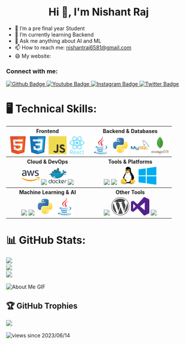  <h1 align="center">Hi 👋, I'm Nishant Raj</h1>

- 🔭 I’m a pre final year Student
- 🌱 I’m currently learning Backend
- 💬 Ask me anything about AI and ML
- 📫 How to reach me: nishantraj6581@gmail.com
- 😄 My website:
  
### Connect with me:
<div id="badges">
  <a href="https://github.com/thenishantraj">
    <img src="https://img.shields.io/badge/Github-white?style=for-the-badge&logo=Github&logoColor=black" alt="Github Badge"/>
  </a>
  <a href="https://www.youtube.com/@the_nishant_raj">
    <img src="https://img.shields.io/badge/YouTube-red?style=for-the-badge&logo=youtube&logoColor=white" alt="Youtube Badge"/>
  </a>
   <a href="https://www.instagram.com/the_nishant_raj/?utm_source=ig_web_button_share_sheet">
    <img src="https://img.shields.io/badge/Instagram-purple?style=for-the-badge&logo=instagram&logoColor=white" alt="Instagram Badge"/>
  </a>
   <a href="https://x.com/NishantRaj2021">
    <img src="https://img.shields.io/badge/Twitter-blue?style=for-the-badge&logo=twitter&logoColor=white" alt="Twitter Badge"/>
  </a>
</div>

# 🖥️ Technical Skills:

<table align="center">
  <tr>
    <th>Frontend</th>
    <th>Backend & Databases</th>
  </tr>
  <tr>
    <td align="center">
      <img src="https://raw.githubusercontent.com/devicons/devicon/master/icons/html5/html5-original.svg" width="50px">
      <img src="https://raw.githubusercontent.com/devicons/devicon/master/icons/css3/css3-original.svg" width="50px">
      <img src="https://raw.githubusercontent.com/devicons/devicon/master/icons/javascript/javascript-original.svg" width="50px">
      <img src="https://raw.githubusercontent.com/devicons/devicon/master/icons/react/react-original-wordmark.svg" width="50px">
    </td>
    <td align="center">
      <img src="https://raw.githubusercontent.com/devicons/devicon/master/icons/java/java-original.svg" width="50px">
      <img src="https://raw.githubusercontent.com/devicons/devicon/master/icons/python/python-original.svg" width="50px">
      <img src="https://raw.githubusercontent.com/devicons/devicon/master/icons/mysql/mysql-original-wordmark.svg" width="50px">
      <img src="https://raw.githubusercontent.com/devicons/devicon/master/icons/mongodb/mongodb-original-wordmark.svg" width="50px">
    </td>
  </tr>
  
  <tr>
    <th>Cloud & DevOps</th>
    <th>Tools & Platforms</th>
  </tr>
  <tr>
    <td align="center">
      <img src="https://raw.githubusercontent.com/devicons/devicon/master/icons/amazonwebservices/amazonwebservices-original-wordmark.svg" width="50px">
      <img src="https://www.vectorlogo.zone/logos/google_cloud/google_cloud-icon.svg" width="50px">
      <img src="https://raw.githubusercontent.com/devicons/devicon/master/icons/docker/docker-original-wordmark.svg" width="50px">
      <img src="https://www.vectorlogo.zone/logos/azure/azure-icon.svg" width="50px">
    </td>
    <td align="center">
      <img src="https://www.vectorlogo.zone/logos/git-scm/git-scm-icon.svg" width="50px">
      <img src="https://www.vectorlogo.zone/logos/github/github-icon.svg" width="50px">
      <img src="https://raw.githubusercontent.com/devicons/devicon/master/icons/linux/linux-original.svg" width="50px">
      <img src="https://raw.githubusercontent.com/devicons/devicon/master/icons/windows8/windows8-original.svg" width="50px">
    </td>
  </tr>
  
  <tr>
    <th>Machine Learning & AI</th>
    <th>Other Tools</th>
  </tr>
  <tr>
    <td align="center">
      <img src="https://www.vectorlogo.zone/logos/tensorflow/tensorflow-icon.svg" width="50px">
      <img src="https://www.vectorlogo.zone/logos/opencv/opencv-icon.svg" width="50px">
      <img src="https://raw.githubusercontent.com/devicons/devicon/master/icons/python/python-original.svg" width="50px">
      <img src="https://raw.githubusercontent.com/devicons/devicon/master/icons/java/java-original.svg" width="50px">
    </td>
    <td align="center">
      <img src="https://www.vectorlogo.zone/logos/canva/canva-icon.svg" width="50px">
      <img src="https://raw.githubusercontent.com/devicons/devicon/master/icons/wordpress/wordpress-plain.svg" width="50px">
      <img src="https://raw.githubusercontent.com/devicons/devicon/master/icons/visualstudio/visualstudio-plain.svg" width="50px">
      <img src="https://cdn.worldvectorlogo.com/logos/arduino-1.svg" width="50px">
    </td>
  </tr>
</table>


# 📊 GitHub Stats:
![](https://github-readme-stats.vercel.app/api/top-langs/?username=thenishantraj&theme=radical&border=false&include_all_commits=true&count_private=true&layout=compact)  
![](https://github-readme-stats.vercel.app/api?username=thenishantraj&theme=radical&border=false&include_all_commits=true&count_private=true)  
![](https://github-readme-streak-stats.herokuapp.com/?user=thenishantraj&theme=radical&hide_border=false)  

<img src="https://github.com/7oSkaaa/7oSkaaa/blob/main/Images/about_me.gif?raw=true" alt="About Me GIF" width="180px">

## 🏆 GitHub Trophies  
![](https://github-profile-trophy.vercel.app/?username=thenishantraj&theme=radical&no-frame=false&no-bg=true&margin-w=4)  

<!--END_SECTION:waka-->
![views since 2023/06/14](https://visitor-badge-deno.deno.dev/thenishantraj.thenishantraj.svg)
